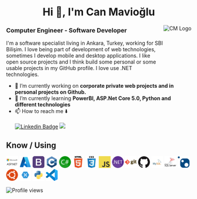 <h1 align="center">Hi 👋, I'm Can Mavioğlu</h1>
<a target="_blank"><img align="right" alt="CM Logo" src="https://i.imgur.com/optk0YM.png" height="120" style="max-width:100%;"></a>
<h3 align="left">Computer Engineer - Software Developer</h3>

<span>I'm a software specialist living in Ankara, Turkey, working for SBI Bilişim. I love being part of development of web technologies, sometimes I develop mobile and desktop applications. I like open source projects and I think build some personal or some usable projects in my GitHub profile. I love use .NET technologies.</span>

- 🔭 I’m currently working on **corporate private web projects and in personal projects on Github.**
- 🌱 I’m currently learning **PowerBI, ASP.Net Core 5.0, Python and different technologies**
- 📫 How to reach me ⬇️ <br/><br/> [![Linkedin Badge](https://img.shields.io/badge/can&#8259;mavioğlu-blue?style=flat&logo=Linkedin&logoColor=white&link=https://tr.linkedin.com/in/can-mavioğlu/)](https://tr.linkedin.com/in/can-mavioğlu) <a href="https://twitter.com/intent/follow?screen_name=can_mavioglu&tw_p=followbutton"><img src="https://img.shields.io/twitter/follow/can_mavioglu?label=%40can_mavioglu&style=social"></a>

<h2><a id="user-content--know--using" class="anchor" aria-hidden="true" href="#-know--using"></a>Know / Using</h2>
<p><a target="_blank" rel="noopener noreferrer" href="https://github.com/github/explore/blob/main/topics/aspnet/aspnet.png?raw=true"><img src="https://github.com/github/explore/raw/main/topics/aspnet/aspnet.png?raw=true" height="32" style="max-width:100%;"></a> <a target="_blank" rel="noopener noreferrer" href="https://github.com/github/explore/blob/main/topics/azure/azure.png?raw=true"><img src="https://github.com/github/explore/raw/main/topics/azure/azure.png?raw=true" height="32" style="max-width:100%;"></a> <a target="_blank" rel="noopener noreferrer" href="https://github.com/github/explore/blob/main/topics/bootstrap/bootstrap.png?raw=true"><img src="https://github.com/github/explore/raw/main/topics/bootstrap/bootstrap.png?raw=true" height="32" style="max-width:100%;"></a> <a target="_blank" rel="noopener noreferrer" href="https://github.com/github/explore/blob/main/topics/cpp/cpp.png?raw=true"><img src="https://github.com/github/explore/raw/main/topics/cpp/cpp.png?raw=true" height="32" style="max-width:100%;"></a> <a target="_blank" rel="noopener noreferrer" href="https://github.com/github/explore/blob/main/topics/csharp/csharp.png?raw=true"><img src="https://github.com/github/explore/raw/main/topics/csharp/csharp.png?raw=true" height="32" style="max-width:100%;"></a> <a target="_blank" rel="noopener noreferrer" href="https://github.com/github/explore/blob/main/topics/html/html.png?raw=true"><img src="https://github.com/github/explore/raw/main/topics/html/html.png?raw=true" height="32" style="max-width:100%;"></a> <a target="_blank" rel="noopener noreferrer" href="https://github.com/github/explore/blob/main/topics/css/css.png?raw=true"><img src="https://github.com/github/explore/raw/main/topics/css/css.png?raw=true" height="32" style="max-width:100%;"></a> <a target="_blank" rel="noopener noreferrer" href="https://github.com/github/explore/blob/main/topics/javascript/javascript.png?raw=true"><img src="https://github.com/github/explore/raw/main/topics/javascript/javascript.png?raw=true" height="32" style="max-width:100%;"></a> <a target="_blank" rel="noopener noreferrer" href="https://github.com/github/explore/blob/main/topics/dotnet/dotnet.png?raw=true"><img src="https://github.com/github/explore/raw/main/topics/dotnet/dotnet.png?raw=true" height="32" style="max-width:100%;"></a> <a target="_blank" rel="noopener noreferrer" href="https://github.com/github/explore/blob/main/topics/git/git.png?raw=true"><img src="https://github.com/github/explore/raw/main/topics/git/git.png?raw=true" height="32" style="max-width:100%;"></a> <a target="_blank" rel="noopener noreferrer" href="https://github.com/github/explore/blob/main/topics/github/github.png?raw=true"><img src="https://github.com/github/explore/raw/main/topics/github/github.png?raw=true" height="32" style="max-width:100%;"></a> <a target="_blank" rel="noopener noreferrer" href="https://github.com/github/explore/blob/main/topics/mysql/mysql.png?raw=true"><img src="https://github.com/github/explore/raw/main/topics/mysql/mysql.png?raw=true" height="32" style="max-width:100%;"></a> <a target="_blank" rel="noopener noreferrer" href="https://github.com/github/explore/blob/main/topics/sql-server/sql-server.png?raw=true"><img src="https://github.com/github/explore/raw/main/topics/sql-server/sql-server.png?raw=true" height="32" style="max-width:100%;"></a> <a target="_blank" rel="noopener noreferrer" href="https://github.com/github/explore/blob/main/topics/nuget/nuget.png?raw=true"><img src="https://github.com/github/explore/raw/main/topics/nuget/nuget.png?raw=true" height="32" style="max-width:100%;"></a> <a target="_blank" rel="noopener noreferrer" href="https://github.com/github/explore/blob/main/topics/ubuntu/ubuntu.png?raw=true"><img src="https://github.com/github/explore/raw/main/topics/ubuntu/ubuntu.png?raw=true" height="32" style="max-width:100%;"></a> <a target="_blank" rel="noopener noreferrer" href="https://github.com/github/explore/blob/main/topics/xamarin/xamarin.png?raw=true"><img src="https://github.com/github/explore/raw/main/topics/xamarin/xamarin.png?raw=true" height="32" style="max-width:100%;"></a> <a target="_blank" rel="noopener noreferrer" href="https://github.com/github/explore/blob/main/topics/python/python.png?raw=true"><img src="https://github.com/github/explore/raw/main/topics/python/python.png?raw=true" height="32" style="max-width:100%;"></a> <a target="_blank" rel="noopener noreferrer" href="https://github.com/github/explore/blob/main/topics/visual-studio-code/visual-studio-code.png?raw=true"><img src="https://github.com/github/explore/raw/main/topics/visual-studio-code/visual-studio-code.png?raw=true" height="32" style="max-width:100%;"></a></p>

![Profile views](https://komarev.com/ghpvc/?username=canmavi&color=blue)

